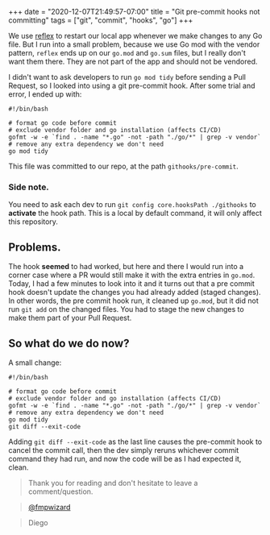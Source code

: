 +++
date = "2020-12-07T21:49:57-07:00"
title = "Git pre-commit hooks not committing"
tags = ["git", "commit", "hooks", "go"]
+++

We use [reflex](https://github.com/cespare/reflex) to restart our local app whenever we make changes to any Go file. But I run into a small problem, because we use Go mod with the vendor pattern, `reflex` ends up on our `go.mod` and `go.sum` files, but I really don't want them there. They are not part of the app and should not be vendored.

I didn't want to ask developers to run `go mod tidy` before sending a Pull Request, so I looked into using a git pre-commit hook. After some trial and error, I ended up with:

```
#!/bin/bash

# format go code before commit
# exclude vendor folder and go installation (affects CI/CD)
gofmt -w -e `find . -name "*.go" -not -path "./go/*" | grep -v vendor`
# remove any extra dependency we don't need
go mod tidy
```

This file was committed to our repo, at the path `githooks/pre-commit`.

### Side note.

You need to ask each dev to run `git config core.hooksPath ./githooks` to **activate** the hook path. This is a local by default command, it will only affect this repository.

## Problems.

The hook **seemed** to had worked, but here and there I would run into a corner case where a PR would still make it with the extra entries in `go.mod`. Today, I had a few minutes to look into it and it turns out that a pre commit hook doesn't update the changes you had already added (staged changes). In other words, the pre commit hook run, it cleaned up `go.mod`, but it did not run `git add` on the changed files. You had to stage the new changes to make them part of your Pull Request.

## So what do we do now?

A small change:


```
#!/bin/bash

# format go code before commit
# exclude vendor folder and go installation (affects CI/CD)
gofmt -w -e `find . -name "*.go" -not -path "./go/*" | grep -v vendor`
# remove any extra dependency we don't need
go mod tidy
git diff --exit-code
```

Adding `git diff --exit-code` as the last line causes the pre-commit hook to cancel the commit call, then the dev simply reruns whichever commit command they had run, and now the code will be as I had expected it, clean.




>Thank you for reading and don't hesitate to leave a comment/question.

>[@fmpwizard](https://twitter.com/fmpwizard)

>Diego

